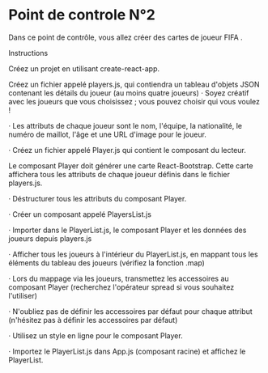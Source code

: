 # Point de controle N°2
 Dans ce point de contrôle, vous allez créer des cartes de joueur FIFA .


Instructions

Créez un projet en utilisant create-react-app.
 
Créez un fichier appelé players.js, qui contiendra un tableau d'objets JSON contenant les détails du joueur (au moins quatre joueurs)
· Soyez créatif avec les joueurs que vous choisissez ; vous pouvez choisir qui vous voulez !

· Les attributs de chaque joueur sont le nom, l'équipe, la nationalité, le numéro de maillot, l'âge et une URL d'image pour le joueur.

· Créez un fichier appelé Player.js qui contient le composant du lecteur.

Le composant Player doit générer une carte React-Bootstrap. Cette carte affichera tous les attributs de chaque joueur définis dans le fichier players.js.

· Déstructurer tous les attributs du composant Player.

· Créer un composant appelé PlayersList.js

· Importer dans le PlayerList.js, le composant Player et les données des joueurs depuis players.js

· Afficher tous les joueurs à l'intérieur du PlayerList.js, en mappant tous les éléments du tableau des joueurs (vérifiez la fonction .map)

· Lors du mappage via les joueurs, transmettez les accessoires au composant Player (recherchez l'opérateur spread si vous souhaitez l'utiliser)

· N'oubliez pas de définir les accessoires par défaut pour chaque attribut (n'hésitez pas à définir les accessoires par défaut)

· Utilisez un style en ligne pour le composant Player.

· Importez le PlayerList.js dans App.js (composant racine) et affichez le PlayerList.
